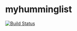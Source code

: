 myhumminglist
=============

[![Build Status](https://travis-ci.org/DarinM223/myhumminglist.svg?branch=master)](https://travis-ci.org/DarinM223/myhumminglist)


